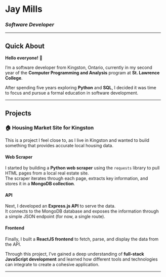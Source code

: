 # **Jay Mills**  
### *Software Developer*  

---

## **Quick About**  

**Hello everyone!** 👋  

I’m a software developer from Kingston, Ontario, currently in my second year of the **Computer Programming and Analysis** program at **St. Lawrence College**.  

After spending five years exploring **Python** and **SQL**, I decided it was time to focus and pursue a formal education in software development.  

---

## **Projects**  

### 🏠 **Housing Market Site for Kingston**  

This is a project I feel close to, as I live in Kingston and wanted to build something that provides accurate local housing data.  

#### **Web Scraper**  
I started by building a **Python web scraper** using the `requests` library to pull HTML pages from a local real estate site.  
The scraper iterates through each page, extracts key information, and stores it in a **MongoDB collection**.  

#### **API**  
Next, I developed an **Express.js API** to serve the data.  
It connects to the MongoDB database and exposes the information through a simple JSON endpoint (for now, a single route).  

#### **Frontend**  
Finally, I built a **ReactJS frontend** to fetch, parse, and display the data from the API.  

Through this project, I’ve gained a deep understanding of **full-stack JavaScript development** and learned how different tools and technologies can integrate to create a cohesive application.  

---

